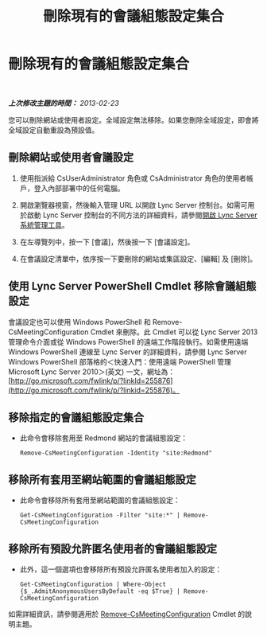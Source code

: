﻿---
title: 刪除現有的會議組態設定集合
TOCTitle: 刪除現有的會議組態設定集合
ms:assetid: 92ff8a91-05c5-4047-a533-5dff12f22299
ms:mtpsurl: https://technet.microsoft.com/zh-tw/library/JJ688136(v=OCS.15)
ms:contentKeyID: 49890210
ms.date: 08/10/2015
mtps_version: v=OCS.15
ms.translationtype: HT
---

# 刪除現有的會議組態設定集合

 

_**上次修改主題的時間：** 2013-02-23_

您可以刪除網站或使用者設定。全域設定無法移除。如果您刪除全域設定，即會將全域設定自動重設為預設值。

## 刪除網站或使用者會議設定

1.  使用指派給 CsUserAdministrator 角色或 CsAdministrator 角色的使用者帳戶，登入內部部署中的任何電腦。

2.  開啟瀏覽器視窗，然後輸入管理 URL 以開啟 Lync Server 控制台。如需可用於啟動 Lync Server 控制台的不同方法的詳細資料，請參閱[開啟 Lync Server 系統管理工具](lync-server-2013-open-lync-server-administrative-tools.md)。

3.  在左導覽列中，按一下 \[會議\]，然後按一下 \[會議設定\]。

4.  在會議設定清單中，依序按一下要刪除的網站或集區設定、\[編輯\] 及 \[刪除\]。

## 使用 Lync Server PowerShell Cmdlet 移除會議組態設定

會議設定也可以使用 Windows PowerShell 和 Remove-CsMeetingConfiguration Cmdlet 來刪除。此 Cmdlet 可以從 Lync Server 2013 管理命令介面或從 Windows PowerShell 的遠端工作階段執行。如需使用遠端 Windows PowerShell 連線至 Lync Server 的詳細資料，請參閱 Lync Server Windows PowerShell 部落格的＜快速入門：使用遠端 PowerShell 管理 Microsoft Lync Server 2010＞(英文) 一文，網址為：[http://go.microsoft.com/fwlink/p/?linkId=255876](http://go.microsoft.com/fwlink/p/?linkid=255876)。

## 移除指定的會議組態設定集合

  - 此命令會移除套用至 Redmond 網站的會議組態設定：
    
        Remove-CsMeetingConfiguration -Identity "site:Redmond"

## 移除所有套用至網站範圍的會議組態設定

  - 此命令會移除所有套用至網站範圍的會議組態設定：
    
        Get-CsMeetingConfiguration -Filter "site:*" | Remove-CsMeetingConfiguration

## 移除所有預設允許匿名使用者的會議組態設定

  - 此外，這一個選項也會移除所有預設允許匿名使用者加入的設定：
    
        Get-CsMeetingConfiguration | Where-Object {$_.AdmitAnonymousUsersByDefault -eq $True} | Remove-CsMeetingConfiguration

如需詳細資訊，請參閱適用於 [Remove-CsMeetingConfiguration](remove-csmeetingconfiguration.md) Cmdlet 的說明主題。


